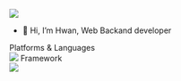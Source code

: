 <a href="mailto:mwwo88@gmail.com"><img src="https://img.shields.io/badge/mwwo88@gmail.com-EA4335?style=flat-square&logo=Gmail&logoColor=white"/></a>

- 👋 Hi, I’m Hwan, Web Backand developer

Platforms & Languages
<br/>
<img src="https://img.shields.io/badge/php-7.2.34-green>"/>
Framework
<br/>
<img src="https://img.shields.io/badge/Codeigniter-#EF4223?style=flat-square&logo=codeigniter&logoColor=white"/>
